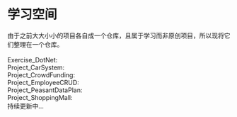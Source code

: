 # 学习空间
由于之前大大小小的项目各自成一个仓库，且属于学习而非原创项目，所以现将它们整理在一个仓库。<br>
<br>
Exercise_DotNet: 
<br>
Project_CarSystem: 
<br>
Project_CrowdFunding:
<br>
Project_EmployeeCRUD:
<br>
Project_PeasantDataPlan:
<br>
Project_ShoppingMall:
<br>
持续更新中...
